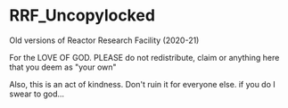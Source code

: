 # RRF_Uncopylocked
Old versions of Reactor Research Facility (2020-21)

For the LOVE OF GOD. PLEASE do not redistribute, claim or anything here that you deem as "your own"

Also, this is an act of kindness. Don't ruin it for everyone else.
if you do I swear to god...

